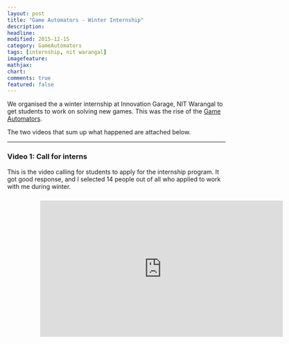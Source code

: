 ```yaml
---
layout: post
title: "Game Automators - Winter Internship"
description: 
headline: 
modified: 2015-12-15
category: GameAutomators
tags: [internship, nit warangal]
imagefeature: 
mathjax: 
chart: 
comments: true
featured: false
---
```


We organised the a winter internship at Innovation Garage, NIT Warangal to get students to work on solving new games. This was the rise of the [Game Automators](http://gameautomators.com).

The two videos that sum up what happened are attached below.

------

### Video 1: Call for interns

This is the video calling for students to apply for the internship program. It got good response, and I selected 14 people out of all who applied to work with me during winter.

<div style="height:100%;width:100%;text-align:center;padding: 2% 15% 2% 15%;">
  <iframe width="560" height="315" src="https://www.youtube.com/embed/A5aaxIDkMjY" frameborder="0" allowfullscreen></iframe>
</div>

Watch on YouTube: [https://www.youtube.com/watch?v=iDJW98c7uhg](https://www.youtube.com/watch?v=A5aaxIDkMjY)

------

### Video 2: End of Internship

This video sums up what we have acheived during the course of the internship and the future plans.

<div style="height:100%;width:100%;text-align:center;padding: 2% 15% 2% 15%;">
  <iframe width="560" height="315" src="https://www.youtube.com/embed/iDJW98c7uhg" frameborder="0" allowfullscreen></iframe>
</div>

Watch on YouTube: [https://www.youtube.com/watch?v=iDJW98c7uhg](https://www.youtube.com/watch?v=iDJW98c7uhg)